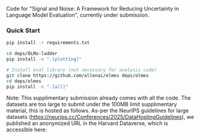 Code for "Signal and Noise: A Framework for Reducing Uncertainty in Language Model Evaluation", currently under submission.

### Quick Start

```sh
pip install -r requirements.txt

cd deps/OLMo-ladder
pip install -e ".[plotting]"

# Install eval library (not necessary for analysis code)
git clone https://github.com/allenai/olmes deps/olmes
cd deps/olmes
pip install -e ".[all]"
```

Note: This supplimentary submission already comes with all the code. The datasets are too large to submit under the 100MB limit supplimentary material, this is hosted as follows. As-per the NeurIPS guidelines for large datasets (https://neurips.cc/Conferences/2025/DataHostingGuidelines), we published an anonymized URL in the Harvard Dataverse, which is accessible here: 


